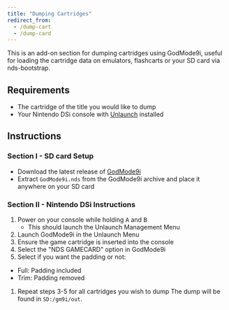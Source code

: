 ```yaml
---
title: "Dumping Cartridges"
redirect_from:
  - /dump-cart
  - /dump-card
---
```


This is an add-on section for dumping cartridges using GodMode9i, useful for loading the cartridge data on emulators, flashcarts or your SD card via nds-bootstrap.

## Requirements
* The cartridge of the title you would like to dump
* Your Nintendo DSi console with [Unlaunch](installing-unlaunch) installed

## Instructions
### Section I - SD card Setup

- Download the latest release of [GodMode9i](https://github.com/RocketRobz/godmode9i/releases/latest)
- Extract `GodMode9i.nds` from the GodMode9i archive and place it anywhere on your SD card

### Section II - Nintendo DSi Instructions

1. Power on your console while holding <kbd>A</kbd> and <kbd>B</kbd>
   - This should launch the Unlaunch Management Menu
1. Launch GodMode9i in the Unlaunch Menu
1. Ensure the game cartridge is inserted into the console
1. Select the "NDS GAMECARD" option in GodMode9i
1. Select if you want the padding or not:
  - Full: Padding included
  - Trim: Padding removed
1. Repeat steps 3-5 for all cartridges you wish to dump
The dump will be found in `SD:/gm9i/out`.
